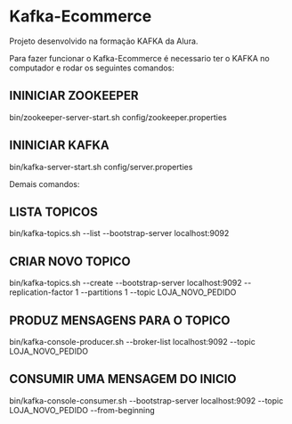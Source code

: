 # Kafka-Ecommerce

Projeto desenvolvido na formação KAFKA da Alura.

Para fazer funcionar o Kafka-Ecommerce é necessario ter o KAFKA no computador e rodar os seguintes comandos:

## ININICIAR ZOOKEEPER
bin/zookeeper-server-start.sh config/zookeeper.properties

## ININICIAR KAFKA
bin/kafka-server-start.sh config/server.properties 

Demais comandos:

## LISTA TOPICOS
bin/kafka-topics.sh --list --bootstrap-server localhost:9092

## CRIAR NOVO TOPICO 
bin/kafka-topics.sh --create --bootstrap-server localhost:9092 --replication-factor 1 --partitions 1 --topic LOJA_NOVO_PEDIDO

## PRODUZ MENSAGENS PARA O TOPICO
bin/kafka-console-producer.sh --broker-list localhost:9092 --topic LOJA_NOVO_PEDIDO

## CONSUMIR UMA MENSAGEM DO INICIO
bin/kafka-console-consumer.sh --bootstrap-server localhost:9092 --topic LOJA_NOVO_PEDIDO --from-beginning
